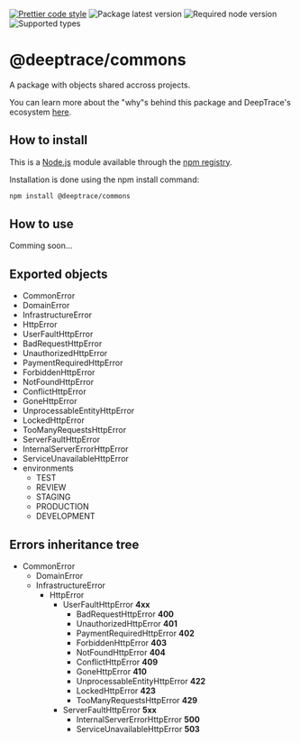 [![Prettier code style](https://img.shields.io/badge/code_style-prettier+custom-brightgreen.svg)](https://standardjs.com)
![Package latest version](https://img.shields.io/npm/v/@deeptrace/commons/latest.svg?label=%40deeptrace%2Fcommons)
![Required node version](https://img.shields.io/node/v/@deeptrace/commons.svg?style=flat)
![Supported types](https://img.shields.io/npm/types/@deeptrace/commons.svg)

# @deeptrace/commons

A package with objects shared accross projects.

You can learn more about the "why"s behind this package and DeepTrace's ecosystem [here](https://app.gitbook.com/@deeptrace/s/docs/js-packages/deeptrace-commons).


## How to install

This is a [Node.js](https://nodejs.org/en/) module available through the [npm registry](https://www.npmjs.com).

Installation is done using the npm install command:

```sh
npm install @deeptrace/commons
```

## How to use

Comming soon...


## Exported objects

- CommonError
- DomainError
- InfrastructureError
- HttpError
- UserFaultHttpError
- BadRequestHttpError
- UnauthorizedHttpError
- PaymentRequiredHttpError
- ForbiddenHttpError
- NotFoundHttpError
- ConflictHttpError
- GoneHttpError
- UnprocessableEntityHttpError
- LockedHttpError
- TooManyRequestsHttpError
- ServerFaultHttpError
- InternalServerErrorHttpError
- ServiceUnavailableHttpError
- environments
    - TEST
    - REVIEW
    - STAGING
    - PRODUCTION
    - DEVELOPMENT


## Errors inheritance tree

- CommonError
    - DomainError
    - InfrastructureError
        - HttpError
            - UserFaultHttpError **4xx**
                - BadRequestHttpError **400**
                - UnauthorizedHttpError **401**
                - PaymentRequiredHttpError **402**
                - ForbiddenHttpError **403**
                - NotFoundHttpError **404**
                - ConflictHttpError **409**
                - GoneHttpError **410**
                - UnprocessableEntityHttpError **422**
                - LockedHttpError **423**
                - TooManyRequestsHttpError **429**
            - ServerFaultHttpError **5xx**
                - InternalServerErrorHttpError **500**
                - ServiceUnavailableHttpError **503**
